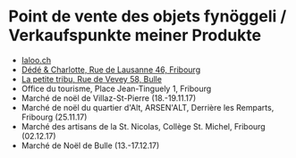 # Point de vente des objets fynöggeli / Verkaufspunkte meiner Produkte

- [Ialoo.ch](https://www.ialoo.ch/createur/fynoggeli/)
- [Dédé & Charlotte, Rue de Lausanne 46, Fribourg](https://goo.gl/maps/zHu78jwnHB42)
- [La petite tribu, Rue de Vevey 58, Bulle](https://goo.gl/maps/kRbpfHfozH42)
- Office du tourisme, Place Jean-Tinguely 1, Fribourg
- Marché de noël de Villaz-St-Pierre (18.-19.11.17)
- Marché de noël du quartier d'Alt, ARSEN'ALT, Derrière les Remparts, Fribourg (25.11.17)
- Marché des artisans de la St. Nicolas, Collège St. Michel, Fribourg (02.12.17)
- Marché de Noël de Bulle (13.-17.12.17)

